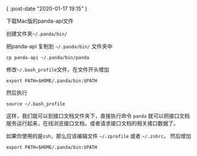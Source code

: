 {
    :post-date "2020-01-17 19:15"
}

下载Mac版的panda-api文件

创建文件夹`~/.panda/bin/`

把panda-api 复制到 `~/.panda/bin/` 文件夹中

```.language-shell
cp panda-api ~/.panda/bin/panda
```

修改`~/.bash_profile`文件，在文件开头增加

```.language-shell
export PATH=$HOME/.panda/bin:$PATH
```

然后执行
```.language-shell
source ~/.bash_profile
```

这样，我们就可以到接口文档文件夹下，直接执行命令 `panda` 就可以把接口文档服务运行起来，在线浏览接口文档，或者请求接口文档的相关接口数据了。


如果你使用的是`zsh`，那么应该编辑文件 `~/.zprofile` 或者 `~/.zshrc`， 然后增加

```.language-shell
export PATH=$HOME/.panda/bin:$PATH
```

